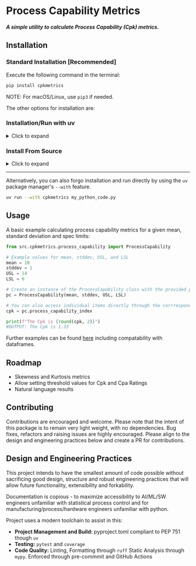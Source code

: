 # Process Capability Metrics

***A simple utility to calculate Process Capability (Cpk) metrics.***

## Installation

### Standard Installation [Recommended]

Execute the following command in the terminal:

```bash
pip install cpkmetrics
```

NOTE: For macOS/Linux, use `pip3` if needed.

The other options for installation are:

### Installation/Run with uv

<details>
<summary>Click to expand</summary>

Install with the uv package manager (modern python tooling standard):

```bash
uv pip install cpkmetrics
```

</details>

### Install From Source

<details>
<summary>Click to expand</summary>
Clone this repo and install:

```bash
git clone https://github.com/your-username/cpkmetrics.git  # Replace with actual repo URL
cd cpkmetrics
python -m venv venv # Optically create virtual environment - not necessary given the lack of dependencies in this package
source venv/bin/activate # On Windows: .\venv\Scripts\activate (Ignore if you dont create a venv)
pip install -e .
```

</details>

------

Alternatively, you can also forgo installation and run directly by using the `uv` package manager's `--with` feature.

```bash
uv run --with cpkmetrics my_python_code.py 
```

## Usage

A basic example calculating process capability metrics for a given mean, standard deviation and spec limits:

```python
from src.cpkmetrics.process_capability import ProcessCapability

# Example values for mean, stddev, USL, and LSL
mean = 10
stddev = 1
USL = 14
LSL = 6

# Create an instance of the ProcessCapability class with the provided parameters. Instantiation also automatically prints results to the terminal (unless you pass print_results=False arg)
pc = ProcessCapability(mean, stddev, USL, LSL)

# You can also access individual items directly through the corrresponding property
cpk = pc.process_capability_index

print(f"The Cpk is {round(cpk, 2)}")
#OUTPUT: The Cpk is 1.33
```

Further examples can be found [here](examples) including compatability with dataframes.

## Roadmap

- Skewness and Kurtosis metrics
- Allow setting threshold values for Cpk and Cpa Ratings
- Natural language results

## Contributing

Contributions are encouraged and welcome. Please note that the intent of this package is to remain very light weight, with no dependencies. Bug fixes, refactors and raising issues are highly encouraged. Please align to the design and engineering practices below and create a PR for contributions.

## Design and Engineering Practices

This project intends to have the smallest amount of code possible without sacrificing good design, structure and robust engineering practices that will allow future functionality, extensibility and forkability.

Documentation is copious - to maximize accessibility to AI/ML/SW engineers unfamiliar with statistical process control and for manufacturing/process/hardware engineers unfamiliar with python.

Project uses a modern toolchain to assist in this:

- **Project Management and Build:** pyproject.toml compliant to PEP 751 though `uv`
- **Testing:** `pytest` and `coverage`
- **Code Quality:** Linting, Formatting through `ruff` Static Analysis through `mypy`. Enforced through pre-commmit and GitHub Actions
